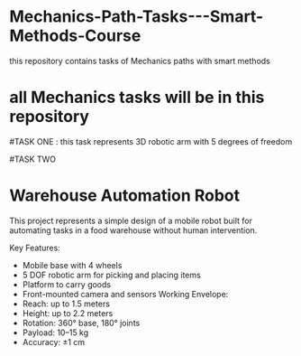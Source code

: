 # Mechanics-Path-Tasks---Smart-Methods-Course
this repository contains tasks of Mechanics paths with smart methods
# all Mechanics tasks will  be in this repository 
#TASK ONE :
this task represents 3D robotic arm with 5 degrees of freedom


#TASK TWO 
# Warehouse Automation Robot

This project represents a simple design of a mobile robot built for automating tasks in a food warehouse without human intervention.

Key Features:
- Mobile base with 4 wheels
- 5 DOF robotic arm for picking and placing items
- Platform to carry goods
- Front-mounted camera and sensors
Working Envelope:
- Reach: up to 1.5 meters
- Height: up to 2.2 meters
- Rotation: 360° base, 180° joints
- Payload: 10–15 kg
- Accuracy: ±1 cm



